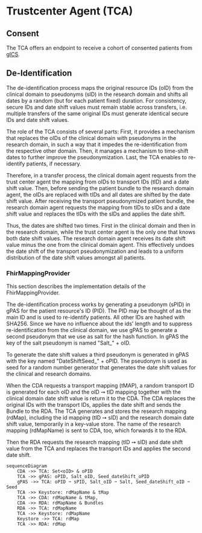 # Trustcenter Agent (TCA)

## Consent

The TCA offers an endpoint to receive a cohort of consented patients
from [gICS](https://www.ths-greifswald.de/forscher/gics/).

## De-Identification

The de-identification process maps the original resource IDs (oID) from the clinical domain to
pseudonyms (sID) in the research domain and shifts all dates by a random (but for each patient
fixed) duration.
For consistency, secure IDs and date shift values must remain stable across transfers, i.e.
multiple transfers of the same original IDs must generate identical secure IDs and date shift
values.

The role of the TCA consists of several parts:
First, it provides a mechanism that replaces the oIDs of the clinical domain with pseudonyms
in the research domain, in such a way that it impedes the re-identification
from the respective other domain.
Then, it manages a mechanism to time-shift dates to further improve the pseudonymization.
Last, the TCA enables to re-identify patients, if necessary.

Therefore, in a transfer process, the clinical domain agent requests from the trust center agent
the mapping from oIDs to transport IDs (tID) and a date shift value.
Then, before sending the patient bundle to the research domain agent,
the oIDs are replaced with tIDs and all dates are shifted by the date shift value.
After receiving the transport pseudonymized patient bundle, the research domain agent requests the
mapping from tIDs to sIDs and a date shift value and replaces the tIDs with the sIDs and applies
the date shift.

Thus, the dates are shifted two times.
First in the clinical domain and then in the research domain,
while the trust center agent is the only one that knows both date shift values.
The research domain agent receives its date shift value minus the one from the clinical domain
agent.
This effectively undoes the date shift of the transport pseudonymization
and leads to a uniform distribution of the date shift values amongst all patients.

### FhirMappingProvider

This section describes the implementation details of the FhirMappingProvider.

The de-identification process works by generating a pseudonym (sPID) in gPAS
for the patient resource's ID (PID).
The PID may be thought of as the main ID and is used to re-identify patients.
All other IDs are hashed with SHA256.
Since we have no influence about the ids' length
and to suppress re-identification from the clinical domain,
we use gPAS to generate a second pseudonym that we use as salt for the hash function.
In gPAS the key of the salt pseudonym is named "Salt_" + oID.

To generate the date shift values a third pseudonym is generated
in gPAS with the key named "DateShiftSeed_" + oPID.
The pseudonym is used as seed for a random number generator that generates the date shift values for
the clinical and research domains.

When the CDA requests a transport mapping (tMAP),
a random transport ID is generated for each oID and the oID ➙ tID mapping
together with the clinical domain date shift value is return it to the CDA.
The CDA replaces the original IDs with the transport IDs,
applies the date shift and sends the Bundle to the RDA.
The TCA generates and stores the research mapping (rdMap),
including the id mapping (tID ➙ sID) and the research domain date shift value,
temporarily in a key-value store.
The name of the research mapping (rdMapName) is sent to CDA, too, which forwards it to the RDA.

Then the RDA requests the research mapping (tID ➙ sID) and date shift value from the TCA
and replaces the transport IDs and applies the second date shift.

```mermaid
sequenceDiagram
    CDA ->> TCA: Set<oID> & oPID
    TCA ->> gPAS: oPID, Salt_oID, Seed_dateShift_oPID
    gPAS ->> TCA: oPID ➙ sPID, Salt_oID ➙ Salt, Seed_dateShift_oID ➙ Seed
    TCA ->> Keystore: rdMapName & tMap
    TCA ->> CDA: rdMapName & tMap,
    CDA ->> RDA: rdMapName & Bundles
    RDA ->> TCA: rdMapName
    TCA ->> Keystore: rdMapName
    Keystore ->> TCA: rdMap
    TCA ->> RDA: rdMap
```
